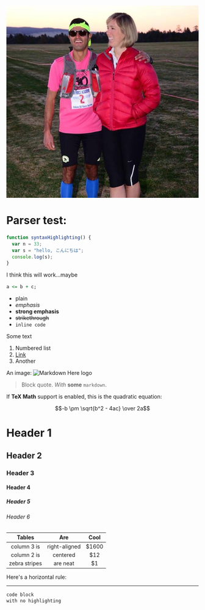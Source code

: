 ![isn't she cute...SO CUTE!](stephthecutie.jpg)

# Parser test:

```javascript
function syntaxHighlighting() {
  var n = 33;
  var s = "hello, こんにちは";
  console.log(s);
}
```

I think this will work...maybe

```vhdl
a <= b + c;
```

* plain
* *emphasis*
* **strong emphasis**
* ~~strikethrough~~
* `inline code`

Some text

1. Numbered list
2. [Link](https://www.google.com)
3. Another


An image: ![Markdown Here
logo](http://adam-p.github.io/markdown-here/img/icon24.png)

> Block quote. 
> *With* **some** `markdown`.

If **TeX Math** support is enabled, this is the quadratic equation: 

$$-b \pm \sqrt{b^2 - 4ac} \over 2a$$

# Header 1
## Header 2
### Header 3
#### Header 4
##### Header 5
###### Header 6
 
| Tables | Are | Cool |
| :---------: | :---------: | :---------: |
| column 3 is | right-aligned | $1600 |
| column 2 is | centered | $12 |
| zebra stripes | are neat | $1 |

Here's a horizontal rule:

---

```
code block
with no highlighting
```

